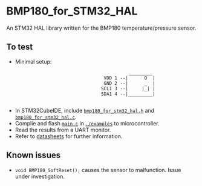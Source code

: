 # BMP180_for_STM32_HAL
An STM32 HAL library written for the BMP180 temperature/pressure sensor. 

## To test
* Minimal setup:
```
                                             _________
                                    VDD 1 --|      O  |
                                    GND 2 --|      _  |
                                   SCL1 3 --|     |_| |
                                   SDA1 4 --|_________|
                                   
 ```
* In STM32CubeIDE, include [`bmp180_for_stm32_hal.h`](./bmp180_for_stm32_hal.h) and [`bmp180_for_stm32_hal.c`](./bmp180_for_stm32_hal.c).
* Complie and flash [`main.c`](./examples/main.c) in [`./examples`](./examples) to microcontroller.
* Read the results from a UART monitor.
* Refer to [datasheets](https://www.google.com/url?sa=t&rct=j&q=&esrc=s&source=web&cd=&cad=rja&uact=8&ved=2ahUKEwi23vToqPLpAhUDZt4KHTPUA-sQFjAAegQIBBAB&url=https%3A%2F%2Fcdn-shop.adafruit.com%2Fdatasheets%2FBST-BMP180-DS000-09.pdf&usg=AOvVaw2GVPbzAj6_NxVb-N7lcGQe) for further information.

## Known issues
* `void BMP180_SoftReset();` causes the sensor to malfunction. Issue under investigation.

